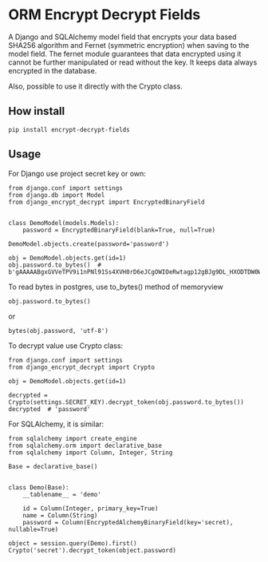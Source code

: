 # ORM Encrypt Decrypt Fields
 
A Django and SQLAlchemy model field that encrypts your data based SHA256 algorithm and Fernet (symmetric encryption) when saving to the model field.  The fernet module guarantees that data encrypted using it cannot be further manipulated or read without the key.  It keeps data always encrypted in the database.

Also, possible to use it directly with the Crypto class.

## How install

```
pip install encrypt-decrypt-fields
```

## Usage

For Django use project secret key or own:

```
from django.conf import settings
from django.db import Model
from django_encrypt_decrypt import EncryptedBinaryField


class DemoModel(models.Models):
    password = EncryptedBinaryField(blank=True, null=True)
```

```
DemoModel.objects.create(password='password')
```

```
obj = DemoModel.objects.get(id=1)
obj.password.to_bytes()  # b'gAAAAABgxGVVeTPV9i1nPNl91Ss4XVH0rD6eJCgOWIOeRwtagp12gBJg9DL_HXODTDW0WKsqc8Z9vsuHUiAr3qQVE9YQmTd3pg=='
```

To read bytes in postgres, use to_bytes() method of memoryview

```
obj.password.to_bytes()
```

or

```
bytes(obj.password, 'utf-8')
```

To decrypt value use Crypto class:

```
from django.conf import settings
from django_encrypt_decrypt import Crypto

obj = DemoModel.objects.get(id=1)

decrypted = Crypto(settings.SECRET_KEY).decrypt_token(obj.password.to_bytes())
decrypted  # 'password'
```

For SQLAlchemy, it is similar:

```
from sqlalchemy import create_engine
from sqlalchemy.orm import declarative_base
from sqlalchemy import Column, Integer, String

Base = declarative_base()


class Demo(Base):
    __tablename__ = 'demo'

    id = Column(Integer, primary_key=True)
    name = Column(String)
    password = Column(EncryptedAlchemyBinaryField(key='secret), nullable=True)
```

```
object = session.query(Demo).first()
Crypto('secret').decrypt_token(object.password)  
```
